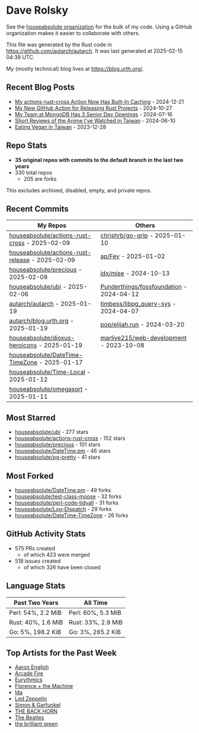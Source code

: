 
# Dave Rolsky

See the [houseabsolute organization](https://github.com/houseabsolute) for the
bulk of my code. Using a GitHub organization makes it easier to collaborate
with others.

This file was generated by the Rust code in
https://github.com/autarch/autarch. It was last generated at 2025-02-15 04:39 UTC.

My (mostly technical) blog lives at https://blog.urth.org/.

## Recent Blog Posts

- [My actions-rust-cross Action Now Has Built-In Caching](https://blog.urth.org/2024/12/21/my-actions-rust-cross-action-now-has-built-in-caching/) - 2024-12-21
- [My New GitHub Action for Releasing Rust Projects](https://blog.urth.org/2024/10/27/my-new-github-action-for-releasing-rust-projects/) - 2024-10-27
- [My Team at MongoDB Has 3 Senior Dev Openings](https://blog.urth.org/2024/07/16/my-team-at-mongodb-has-3-senior-dev-openings/) - 2024-07-16
- [Short Reviews of the Anime I&#39;ve Watched in Taiwan](https://blog.urth.org/2024/06/10/short-reviews-of-the-anime-i-ve-watched-in-taiwan/) - 2024-06-10
- [Eating Vegan in Taiwan](https://blog.urth.org/2023/12/28/eating-vegan-in-taiwan/) - 2023-12-28


## Repo Stats
- **35 original repos with commits to the default branch in the last two years**
- 330 total repos
  - 205 are forks

This excludes archived, disabled, empty, and private repos.

## Recent Commits
| My Repos | Others |
|----------|--------|
| [houseabsolute/actions-rust-cross](https://github.com/houseabsolute/actions-rust-cross) - 2025-02-09              | [chrishrb/go-grip](https://github.com/chrishrb/go-grip) - 2025-01-10                |
| [houseabsolute/actions-rust-release](https://github.com/houseabsolute/actions-rust-release) - 2025-02-09              | [ap/Fey](https://github.com/ap/Fey) - 2025-01-02                |
| [houseabsolute/precious](https://github.com/houseabsolute/precious) - 2025-02-08              | [jdx/mise](https://github.com/jdx/mise) - 2024-10-13                |
| [houseabsolute/ubi](https://github.com/houseabsolute/ubi) - 2025-02-06              | [Punderthings/fossfoundation](https://github.com/Punderthings/fossfoundation) - 2024-04-12                |
| [autarch/autarch](https://github.com/autarch/autarch) - 2025-01-19              | [timbess/libpg_query-sys](https://github.com/timbess/libpg_query-sys) - 2024-04-07                |
| [autarch/blog.urth.org](https://github.com/autarch/blog.urth.org) - 2025-01-19              | [pop/elijah.run](https://github.com/pop/elijah.run) - 2024-03-20                |
| [houseabsolute/dioxus-heroicons](https://github.com/houseabsolute/dioxus-heroicons) - 2025-01-19              | [marlive215/web-development](https://github.com/marlive215/web-development) - 2023-10-08                |
| [houseabsolute/DateTime-TimeZone](https://github.com/houseabsolute/DateTime-TimeZone) - 2025-01-17              |                 |
| [houseabsolute/Time-Local](https://github.com/houseabsolute/Time-Local) - 2025-01-12              |                 |
| [houseabsolute/omegasort](https://github.com/houseabsolute/omegasort) - 2025-01-11              |                 |


## Most Starred
- [houseabsolute/ubi](https://github.com/houseabsolute/ubi) - 277 stars
- [houseabsolute/actions-rust-cross](https://github.com/houseabsolute/actions-rust-cross) - 152 stars
- [houseabsolute/precious](https://github.com/houseabsolute/precious) - 101 stars
- [houseabsolute/DateTime.pm](https://github.com/houseabsolute/DateTime.pm) - 46 stars
- [houseabsolute/pg-pretty](https://github.com/houseabsolute/pg-pretty) - 41 stars


## Most Forked
- [houseabsolute/DateTime.pm](https://github.com/houseabsolute/DateTime.pm) - 49 forks
- [houseabsolute/test-class-moose](https://github.com/houseabsolute/test-class-moose) - 32 forks
- [houseabsolute/perl-code-tidyall](https://github.com/houseabsolute/perl-code-tidyall) - 31 forks
- [houseabsolute/Log-Dispatch](https://github.com/houseabsolute/Log-Dispatch) - 29 forks
- [houseabsolute/DateTime-TimeZone](https://github.com/houseabsolute/DateTime-TimeZone) - 26 forks


## GitHub Activity Stats
- 575 PRs created
  - of which 423 were merged
- 518 issues created
  - of which 326 have been closed

## Language Stats
| Past Two Years        | All Time                |
|-----------------------|-------------------------|
| Perl: 54%, 2.2 MiB              | Perl: 60%, 5.3 MiB                |
| Rust: 40%, 1.6 MiB              | Rust: 33%, 2.9 MiB                |
| Go: 5%, 198.2 KiB              | Go: 3%, 265.2 KiB                |


## Top Artists for the Past Week
* [Aaron English](https://musicbrainz.org/artist/4204913b-bcdb-4886-841a-e24c9123e233)
* [Arcade Fire](https://musicbrainz.org/artist/52074ba6-e495-4ef3-9bb4-0703888a9f68)
* [Eurythmics](https://musicbrainz.org/artist/b4d32cff-f19e-455f-86c4-f347d824ca61)
* [Florence + the Machine](https://musicbrainz.org/artist/5fee3020-513b-48c2-b1f7-4681b01db0c6)
* [Ida](https://musicbrainz.org/artist/9ae28aba-ada6-426c-9567-15abc2aa01c9)
* [Led Zeppelin](https://musicbrainz.org/artist/678d88b2-87b0-403b-b63d-5da7465aecc3)
* [Simon &amp; Garfunkel](https://musicbrainz.org/artist/5d02f264-e225-41ff-83f7-d9b1f0b1874a)
* [THE BACK HORN](https://musicbrainz.org/artist/05f4fbf4-d01f-4dac-bd66-9613e4db8044)
* [The Beatles](https://musicbrainz.org/artist/b10bbbfc-cf9e-42e0-be17-e2c3e1d2600d)
* [the brilliant green](https://musicbrainz.org/artist/768ecb0b-bcc8-4c99-9f2d-54a13f33c5f6)

